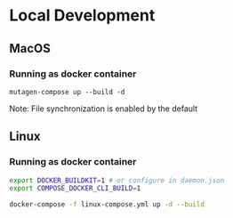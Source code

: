 # Local Development


## MacOS

### Running as docker container

`mutagen-compose up --build -d`

Note: File synchronization is enabled by the default


## Linux

### Running as docker container

```bash
export DOCKER_BUILDKIT=1 # or configure in daemon.json
export COMPOSE_DOCKER_CLI_BUILD=1

docker-compose -f linux-compose.yml up -d --build
```
